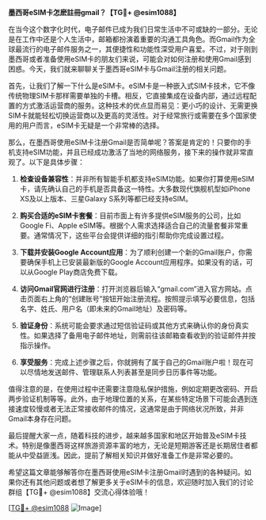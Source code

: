 **墨西哥eSIM卡怎麽註冊gmail？【TG💪+ @esim1088】**

在当今这个数字化时代，电子邮件已成为我们日常生活中不可或缺的一部分。无论是在工作中还是个人生活中，邮箱都扮演着重要的沟通工具角色。而Gmail作为全球最流行的电子邮件服务之一，其便捷性和功能性深受用户喜爱。不过，对于刚到墨西哥或者准备使用eSIM卡的朋友们来说，可能会对如何注册和使用Gmail感到困惑。今天，我们就来聊聊关于墨西哥eSIM卡与Gmail注册的相关问题。

首先，让我们了解一下什么是eSIM卡。eSIM卡是一种嵌入式SIM卡技术，它不像传统物理SIM卡那样需要单独的卡槽。相反，它直接集成在设备内部，通过远程配置的方式激活运营商的服务。这种技术的优点显而易见：更小巧的设计、无需更换SIM卡就能轻松切换运营商以及更高的灵活性。对于经常旅行或需要在多个国家使用的用户而言，eSIM卡无疑是一个非常棒的选择。

那么，在墨西哥使用eSIM卡注册Gmail是否简单呢？答案是肯定的！只要你的手机支持eSIM功能，并且已经成功激活了当地的网络服务，接下来的操作就非常直观了。以下是具体步骤：

1. **检查设备兼容性**：并非所有智能手机都支持eSIM功能。如果你打算使用eSIM卡，请先确认自己的手机是否具备这一特性。大多数现代旗舰机型如iPhone XS及以上版本、三星Galaxy S系列等都已经支持eSIM。

2. **购买合适的eSIM卡套餐**：目前市面上有许多提供eSIM服务的公司，比如Google Fi、Apple eSIM等。根据个人需求选择适合自己的流量套餐非常重要。通常情况下，这些平台会提供详细的指引帮助你完成设置过程。

3. **下载并安装Google Account应用**：为了顺利创建一个新的Gmail账户，你需要确保手机上已安装最新版的Google Account应用程序。如果没有的话，可以从Google Play商店免费下载。

4. **访问Gmail官网进行注册**：打开浏览器后输入“gmail.com”进入官方网站。点击页面右上角的“创建账号”按钮开始注册流程。按照提示填写必要信息，包括名字、姓氏、用户名（即未来的Gmail地址）及密码等。

5. **验证身份**：系统可能会要求通过短信验证码或其他方式来确认你的身份真实性。如果选择了备用电子邮件地址，则需前往该邮箱查看收到的验证邮件并按指示操作。

6. **享受服务**：完成上述步骤之后，你就拥有了属于自己的Gmail账户啦！现在可以尽情地发送邮件、管理联系人列表甚至是同步日历事件等功能。

值得注意的是，在使用过程中还需要注意隐私保护措施，例如定期更改密码、开启两步验证机制等等。此外，由于地理位置的关系，在某些特定场景下可能会遇到连接速度较慢或者无法正常接收邮件的情况，这通常是由于网络状况所致，并非Gmail本身存在问题。

最后提醒大家一点，随着科技的进步，越来越多国家和地区开始普及eSIM卡技术。特别是像墨西哥这样旅游资源丰富的地方，无论是短期游客还是长期居住者都能从中受益匪浅。因此，提前了解相关知识并做好准备工作是非常必要的。

希望这篇文章能够解答你在墨西哥使用eSIM卡注册Gmail时遇到的各种疑问。如果你还有其他问题或者想了解更多关于eSIM卡的信息，欢迎随时加入我们的讨论群组【TG💪+ @esim1088】交流心得体验哦！

[[TG💪+ @esim1088](https://t.me/s/esim1088) ![Image](https://i.postimg.cc/4NQfJmqS/Snipaste-2025-05-13-00-14-12.png)]